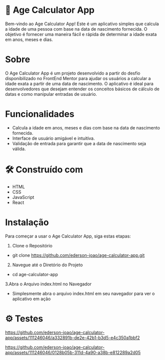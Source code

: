 # :rocket: Age Calculator App
Bem-vindo ao Age Calculator App! Este é um aplicativo simples que calcula a idade de uma pessoa com base na data de nascimento fornecida. O objetivo é fornecer uma maneira fácil e rápida de determinar a idade exata em anos, meses e dias.

# Sobre
O Age Calculator App é um projeto desenvolvido a partir do desfio disponibilizado no FrontEnd Mentor para ajudar os usuários a calcular a idade exata a partir de uma data de nascimento. O aplicativo é ideal para desenvolvedores que desejam entender os conceitos básicos de cálculo de datas e como manipular entradas de usuário.

# Funcionalidades
* Calcula a idade em anos, meses e dias com base na data de nascimento fornecida.
* Interface de usuário amigável e intuitiva.
* Validação de entrada para garantir que a data de nascimento seja válida.

# :hammer_and_wrench: Construído com
* HTML
* CSS 
* JavaScript
* React

# Instalação
Para começar a usar o Age Calculator App, siga estas etapas:

1. Clone o Repositório
* git clone https://github.com/ederson-joao/age-calculator-app.git

2. Navegue até o Diretório do Projeto
* cd age-calculator-app

3.Abra o Arquivo index.html no Navegador
* Simplesmente abra o arquivo index.html em seu navegador para ver o aplicativo em ação

# :gear: Testes

https://github.com/ederson-joao/age-calculator-app/assets/111246046/a332891b-de2e-42b1-b3d5-e4c350a1bbf2

https://github.com/ederson-joao/age-calculator-app/assets/111246046/0128b05b-311d-4a90-a38b-e812289a2d05

